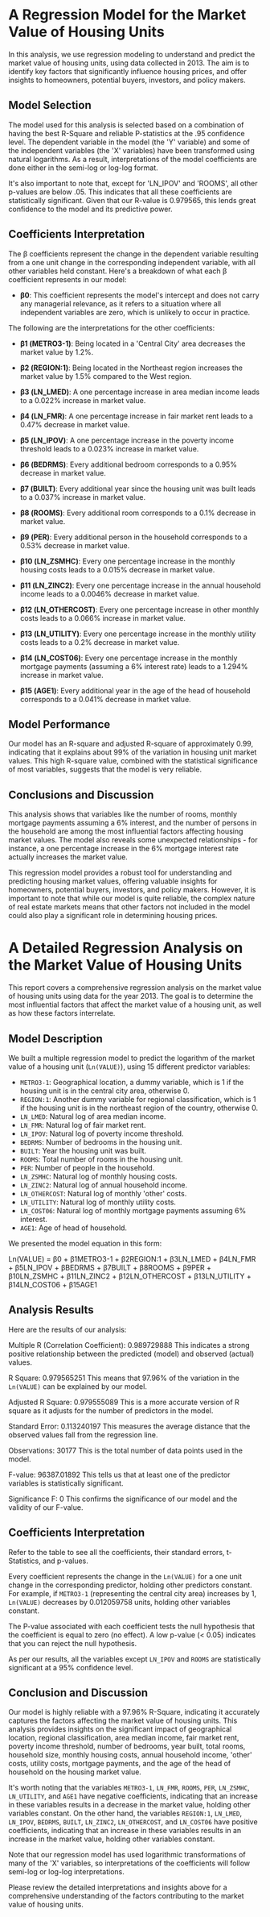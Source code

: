 # A Regression Model for the Market Value of Housing Units 

In this analysis, we use regression modeling to understand and predict the market value of housing units, using data collected in 2013. The aim is to identify key factors that significantly influence housing prices, and offer insights to homeowners, potential buyers, investors, and policy makers. 

## Model Selection

The model used for this analysis is selected based on a combination of having the best R-Square and reliable P-statistics at the .95 confidence level. The dependent variable in the model (the 'Y' variable) and some of the independent variables (the 'X' variables) have been transformed using natural logarithms. As a result, interpretations of the model coefficients are done either in the semi-log or log-log format.

It's also important to note that, except for 'LN_IPOV' and 'ROOMS', all other p-values are below .05. This indicates that all these coefficients are statistically significant. Given that our R-value is 0.979565, this lends great confidence to the model and its predictive power.

## Coefficients Interpretation

The β coefficients represent the change in the dependent variable resulting from a one unit change in the corresponding independent variable, with all other variables held constant. Here's a breakdown of what each β coefficient represents in our model:

- **β0**: This coefficient represents the model's intercept and does not carry any managerial relevance, as it refers to a situation where all independent variables are zero, which is unlikely to occur in practice.

The following are the interpretations for the other coefficients:

- **β1 (METRO3-1)**: Being located in a 'Central City' area decreases the market value by 1.2%.

- **β2 (REGION:1)**: Being located in the Northeast region increases the market value by 1.5% compared to the West region.

- **β3 (LN_LMED)**: A one percentage increase in area median income leads to a 0.022% increase in market value.

- **β4 (LN_FMR)**: A one percentage increase in fair market rent leads to a 0.47% decrease in market value.

- **β5 (LN_IPOV)**: A one percentage increase in the poverty income threshold leads to a 0.023% increase in market value.

- **β6 (BEDRMS)**: Every additional bedroom corresponds to a 0.95% decrease in market value.

- **β7 (BUILT)**: Every additional year since the housing unit was built leads to a 0.037% increase in market value.

- **β8 (ROOMS)**: Every additional room corresponds to a 0.1% decrease in market value.

- **β9 (PER)**: Every additional person in the household corresponds to a 0.53% decrease in market value.

- **β10 (LN_ZSMHC)**: Every one percentage increase in the monthly housing costs leads to a 0.015% decrease in market value.

- **β11 (LN_ZINC2)**: Every one percentage increase in the annual household income leads to a 0.0046% decrease in market value.

- **β12 (LN_OTHERCOST)**: Every one percentage increase in other monthly costs leads to a 0.066% increase in market value.

- **β13 (LN_UTILITY)**: Every one percentage increase in the monthly utility costs leads to a 0.2% decrease in market value.

- **β14 (LN_COST06)**: Every one percentage increase in the monthly mortgage payments (assuming a 6% interest rate) leads to a 1.294% increase in market value.

- **β15 (AGE1)**: Every additional year in the age of the head of household corresponds to a 0.041% decrease in market value.

## Model Performance

Our model has an R-square and adjusted R-square of approximately 0.99, indicating that it explains about 99% of the variation in housing unit market values. This high R-square value, combined with the statistical significance of most variables, suggests that the model is very reliable.

## Conclusions and Discussion

This analysis shows that variables like the number of rooms, monthly mortgage payments assuming a 6% interest, and the number of persons in the household are among the most influential factors affecting housing market values. The model also reveals some unexpected relationships - for instance, a one percentage increase in the 6% mortgage interest rate actually increases the market value.

This regression model provides a robust tool for understanding and predicting housing market values, offering valuable insights for homeowners, potential buyers, investors, and policy makers. However, it is important to note that while our model is quite reliable, the complex nature of real estate markets means that other factors not included in the model could also play a significant role in determining housing prices.



# A Detailed Regression Analysis on the Market Value of Housing Units

This report covers a comprehensive regression analysis on the market value of housing units using data for the year 2013. The goal is to determine the most influential factors that affect the market value of a housing unit, as well as how these factors interrelate. 

## Model Description

We built a multiple regression model to predict the logarithm of the market value of a housing unit (`Ln(VALUE)`), using 15 different predictor variables: 
- `METRO3-1`: Geographical location, a dummy variable, which is 1 if the housing unit is in the central city area, otherwise 0. 
- `REGION:1`: Another dummy variable for regional classification, which is 1 if the housing unit is in the northeast region of the country, otherwise 0.
- `LN_LMED`: Natural log of area median income.
- `LN_FMR`: Natural log of fair market rent.
- `LN_IPOV`: Natural log of poverty income threshold.
- `BEDRMS`: Number of bedrooms in the housing unit.
- `BUILT`: Year the housing unit was built.
- `ROOMS`: Total number of rooms in the housing unit.
- `PER`: Number of people in the household.
- `LN_ZSMHC`: Natural log of monthly housing costs.
- `LN_ZINC2`: Natural log of annual household income.
- `LN_OTHERCOST`: Natural log of monthly 'other' costs.
- `LN_UTILITY`: Natural log of monthly utility costs.
- `LN_COST06`: Natural log of monthly mortgage payments assuming 6% interest.
- `AGE1`: Age of head of household.

We presented the model equation in this form:

Ln(VALUE) = β0 + β1METRO3-1 + β2REGION:1 + β3LN_LMED  + β4LN_FMR + β5LN_IPOV + βBEDRMS + β7BUILT + β8ROOMS + β9PER + β10LN_ZSMHC + β11LN_ZINC2 + β12LN_OTHERCOST + β13LN_UTILITY + β14LN_COST06 + β15AGE1

## Analysis Results

Here are the results of our analysis:

Multiple R (Correlation Coefficient): 0.989729888
This indicates a strong positive relationship between the predicted (model) and observed (actual) values.

R Square: 0.979565251
This means that 97.96% of the variation in the `Ln(VALUE)` can be explained by our model.

Adjusted R Square: 0.979555089
This is a more accurate version of R square as it adjusts for the number of predictors in the model.

Standard Error: 0.113240197
This measures the average distance that the observed values fall from the regression line.

Observations: 30177
This is the total number of data points used in the model.

F-value: 96387.01892
This tells us that at least one of the predictor variables is statistically significant.

Significance F: 0
This confirms the significance of our model and the validity of our F-value.

## Coefficients Interpretation

Refer to the table to see all the coefficients, their standard errors, t-Statistics, and p-values.

Every coefficient represents the change in the `Ln(VALUE)` for a one unit change in the corresponding predictor, holding other predictors constant. For example, if `METRO3-1` (representing the central city area) increases by 1, `Ln(VALUE)` decreases by 0.012059758 units, holding other variables constant.

The P-value associated with each coefficient tests the null hypothesis that the coefficient is equal to zero (no effect). A low p-value (< 0.05) indicates that you can reject the null hypothesis.

As per our results, all the variables except `LN_IPOV` and `ROOMS` are statistically significant at a 95% confidence level. 

## Conclusion and Discussion

Our model is highly reliable with a 97.96% R-Square, indicating it accurately captures the factors affecting the market value of housing units. This analysis provides insights on the significant impact of geographical location, regional classification, area median income, fair market rent, poverty income threshold, number of bedrooms, year built, total rooms, household size, monthly housing costs, annual household income, 'other' costs, utility costs, mortgage payments, and the age of the head of household on the housing market value.

It's worth noting that the variables `METRO3-1`, `LN_FMR`, `ROOMS`, `PER`, `LN_ZSMHC`, `LN_UTILITY`, and `AGE1` have negative coefficients, indicating that an increase in these variables results in a decrease in the market value, holding other variables constant. On the other hand, the variables `REGION:1`, `LN_LMED`, `LN_IPOV`, `BEDRMS`, `BUILT`, `LN_ZINC2`, `LN_OTHERCOST`, and `LN_COST06` have positive coefficients, indicating that an increase in these variables results in an increase in the market value, holding other variables constant.

Note that our regression model has used logarithmic transformations of many of the 'X' variables, so interpretations of the coefficients will follow semi-log or log-log interpretations.

Please review the detailed interpretations and insights above for a comprehensive understanding of the factors contributing to the market value of housing units.
